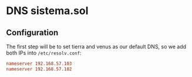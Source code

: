 # DNS sistema.sol # 

## Configuration ## 

The first step will be to set tierra and venus as our default DNS, so we add both IPs into `/etc/resolv.conf`:

```conf
nameserver 192.168.57.103
nameserver 192.168.57.102
```
